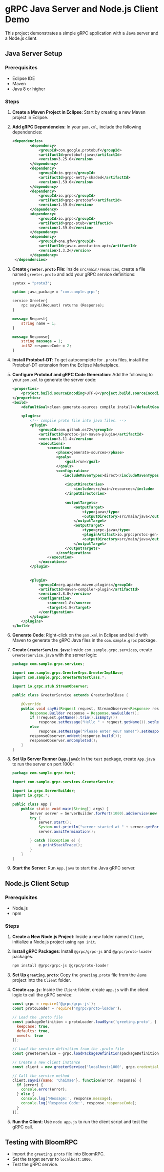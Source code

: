 # gRPC Java Server and Node.js Client Demo

This project demonstrates a simple gRPC application with a Java server and a Node.js client.

## Java Server Setup

### Prerequisites

- Eclipse IDE
- Maven
- Java 8 or higher

### Steps

1. **Create a Maven Project in Eclipse**: Start by creating a new Maven project in Eclipse.

2. **Add gRPC Dependencies**: In your `pom.xml`, include the following dependencies:

    ```xml
    <dependencies>
    		<dependency>
    		    <groupId>com.google.protobuf</groupId>
    		    <artifactId>protobuf-java</artifactId>
    		    <version>3.25.0</version>
    		</dependency>
    		<dependency>
    		    <groupId>io.grpc</groupId>
    		    <artifactId>grpc-netty-shaded</artifactId>
    		    <version>1.59.0</version>
    		</dependency>
    		<dependency>
    		    <groupId>io.grpc</groupId>
    		    <artifactId>grpc-protobuf</artifactId>
    		    <version>1.59.0</version>
    		</dependency>
    		<dependency>
    		    <groupId>io.grpc</groupId>
    		    <artifactId>grpc-stub</artifactId>
    		    <version>1.59.0</version>
    		</dependency>
    		<dependency>
    		    <groupId>one.gfw</groupId>
    		    <artifactId>javax.annotation-api</artifactId>
    		    <version>1.3.2</version>
    		</dependency>
	 </dependencies>
    ```

3. **Create `greeter.proto` File**: Inside `src/main/resources`, create a file named `greeter.proto` and add your gRPC service definitions:

    ```proto
    syntax = "proto3";

    option java_package = "com.sample.grpc";

    service Greeter{
        rpc sayHi(Request) returns (Response);
    }

    message Request{
        string name = 1;
    }

    message Response{
        string message = 1;
        int32 responseCode = 2;
    }
    ```

4. **Install Protobuf-DT**: To get autocomplete for `.proto` files, install the Protobuf-DT extension from the Eclipse Marketplace.

5. **Configure Protobuf and gRPC Code Generation**: Add the following to your `pom.xml` to generate the server code:

    ```xml
    <properties>
		<project.build.sourceEncoding>UTF-8</project.build.sourceEncoding>
    </properties>
   <build>
  		<defaultGoal>clean generate-sources compile install</defaultGoal>
  
  		<plugins>
  			<!-- compile proto file into java files. -->
  			<plugin>
  				<groupId>com.github.os72</groupId>
  				<artifactId>protoc-jar-maven-plugin</artifactId>
  				<version>3.11.4</version>
  				<executions>
  					<execution>
  						<phase>generate-sources</phase>
  						<goals>
  							<goal>run</goal>
  						</goals>
  						<configuration>
  						   <includeMavenTypes>direct</includeMavenTypes>
  							
  							<inputDirectories>
  								<include>src/main/resources</include>
  							</inputDirectories>
  							
  							<outputTargets>
  								<outputTarget>
  									<type>java</type>
  									<outputDirectory>src/main/java</outputDirectory>
  								</outputTarget>
  								<outputTarget>
  									<type>grpc-java</type>
  									<pluginArtifact>io.grpc:protoc-gen-grpc-java:1.15.0</pluginArtifact>
  									<outputDirectory>src/main/java</outputDirectory>
  								</outputTarget>
  							</outputTargets>
  						</configuration>
  					</execution>
  				</executions>
  			</plugin>
  
  
  			<plugin>
  				<groupId>org.apache.maven.plugins</groupId>
  				<artifactId>maven-compiler-plugin</artifactId>
  				<version>3.8.0</version>
  				<configuration>
  					<source>1.8</source>
  					<target>1.8</target>
  				</configuration>
  			</plugin>
  		</plugins>
  	</build>
    ```

6. **Generate Code**: Right-click on the `pom.xml` in Eclipse and build with Maven to generate the gRPC Java files in the `com.sample.grpc` package.

7. **Create `GreeterService.java`**: Inside `com.sample.grpc.services`, create `GreeterService.java` with the server logic:

    ```java
    package com.sample.grpc.services;

    import com.sample.grpc.GreeterGrpc.GreeterImplBase;
    import com.sample.grpc.GreeterOuterClass.*;

    import io.grpc.stub.StreamObserver;

    public class GreeterService extends GreeterImplBase {

        @Override
        public void sayHi(Request request, StreamObserver<Response> responseObserver) {
            Response.Builder response = Response.newBuilder();
            if (!request.getName().trim().isEmpty())
                response.setMessage("Hello " + request.getName()).setResponseCode(200);
            else
                response.setMessage("Please enter your name!").setResponseCode(400);
            responseObserver.onNext(response.build());
            responseObserver.onCompleted();
        }
    }
    ```

8. **Set Up Server Runner (`App.java`)**: In the `test` package, create `App.java` to run the server on port 1000:

    ```java
    package com.sample.grpc.test;

    import com.sample.grpc.services.GreeterService;

    import io.grpc.ServerBuilder;
    import io.grpc.*;

    public class App {
        public static void main(String[] args) {
            Server server = ServerBuilder.forPort(1000).addService(new GreeterService()).build();
            try {
                server.start();
                System.out.println("server started at " + server.getPort());
                server.awaitTermination();

            } catch (Exception e) {
                e.printStackTrace();
            }
        }
    }
    ```

9. **Start the Server**: Run `App.java` to start the Java gRPC server.

## Node.js Client Setup

### Prerequisites

- Node.js
- npm

### Steps

1. **Create a New Node.js Project**: Inside a new folder named `Client`, initialize a Node.js project using `npm init`.

2. **Install gRPC Packages**: Install `@grpc/grpc-js` and `@grpc/proto-loader` packages.

    ```bash
    npm install @grpc/grpc-js @grpc/proto-loader
    ```

3. **Set Up `greeting.proto`**: Copy the `greeting.proto` file from the Java project into the `Client` folder.

4. **Create `app.js`**: Inside the `Client` folder, create `app.js` with the client logic to call the gRPC service:

    ```javascript
    const grpc = require('@grpc/grpc-js');
    const protoLoader = require('@grpc/proto-loader');

    // Load the .proto file
    const packageDefinition = protoLoader.loadSync('greeting.proto', {
      keepCase: true,
      defaults: true,
      oneofs: true
    });

    // Load the service definition from the .proto file
    const greeterService = grpc.loadPackageDefinition(packageDefinition).Greeter;

    // Create a new client instance
    const client = new greeterService('localhost:1000', grpc.credentials.createInsecure());

    // Call the service method
    client.sayHi({name: 'Chaimae'}, function(error, response) {
      if (error) {
        console.error(error);
      } else {
        console.log('Message:', response.message);
        console.log('Response Code:', response.responseCode);
      }
    });
    ```

5. **Run the Client**: Use `node app.js` to run the client script and test the gRPC call.

## Testing with BloomRPC

- Import the `greeting.proto` file into BloomRPC.
- Set the target server to `localhost:1000`.
- Test the gRPC service.
